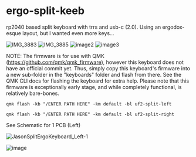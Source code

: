 # ergo-split-keeb
rp2040 based split keyboard with trrs and usb-c (2.0). Using an ergodox-esque layout, but I wanted even more keys...


![IMG_3883](https://github.com/user-attachments/assets/33cdcf36-450d-40ae-8aec-4aabae7ff8bb)
![IMG_3885](https://github.com/user-attachments/assets/f7442587-e832-4d63-bd75-a47000c1591e)
![image2](https://github.com/user-attachments/assets/86fe7989-03cf-489b-aa34-f1cd62995dc6)
![image3](https://github.com/user-attachments/assets/e0d54bd5-e8cb-4a27-b2b7-0de104296c3a)

NOTE: The firmware is for use with QMK (https://github.com/qmk/qmk_firmware), however this keyboard does not have an official commit yet. Thus, simply copy this keyboard's firmware into a new sub-folder in the "keyboards" folder and flash from there. See the QMK CLI docs for flashing the keyboard for extra help. Please note that this firmware is exceptionally early stage, and while completely functional, is relatively bare-bones. 

`qmk flash -kb "/ENTER PATH HERE" -km default -bl uf2-split-left`

`qmk flash -kb "/ENTER PATH HERE" -km default -bl uf2-split-right`

See Schematic for 1 PCB (Left)

![JasonSplitErgoKeyboard_Left-1](https://github.com/user-attachments/assets/c1b50358-a8a6-4ef7-a81d-56d4f0f06aa2)

![image](https://github.com/user-attachments/assets/925539cd-4665-4c50-96a6-b3fb7914708b)
